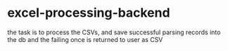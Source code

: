 # excel-processing-backend
the task is to process the CSVs, and save successful parsing records into the db and the failing once  is returned to user as CSV
